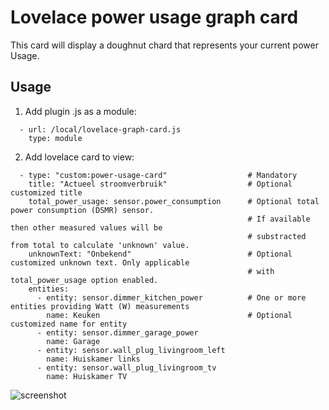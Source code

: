 # Lovelace power usage graph card

This card will display a doughnut chard that represents your current power Usage. 

## Usage
1. Add plugin .js as a module:
```
  - url: /local/lovelace-graph-card.js
    type: module
```
2. Add lovelace card to view:
```
  - type: "custom:power-usage-card"                  # Mandatory
    title: "Actueel stroomverbruik"                  # Optional customized title
    total_power_usage: sensor.power_consumption      # Optional total power consumption (DSMR) sensor.
                                                     # If available then other measured values will be 
                                                     # substracted from total to calculate 'unknown' value.
    unknownText: "Onbekend"                          # Optional customized unknown text. Only applicable
                                                     # with total_power_usage option enabled.
    entities:
      - entity: sensor.dimmer_kitchen_power          # One or more entities providing Watt (W) measurements
        name: Keuken                                 # Optional customized name for entity
      - entity: sensor.dimmer_garage_power
        name: Garage
      - entity: sensor.wall_plug_livingroom_left
        name: Huiskamer links
      - entity: sensor.wall_plug_livingroom_tv
        name: Huiskamer TV
 ```



![screenshot](https://raw.githubusercontent.com/cheelio/power-usage-card/master/power-usage-card.png)
